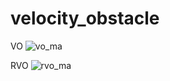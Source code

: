 # velocity_obstacle
VO
![vo_ma](https://github.com/kentamt/velocity_obstacle/assets/3883043/c5733d09-d1cd-4db9-9135-f1ae8b6561c4)

RVO
![rvo_ma](https://github.com/kentamt/velocity_obstacle/assets/3883043/dac3b047-2b25-4bff-ad38-309e37f910a1)
